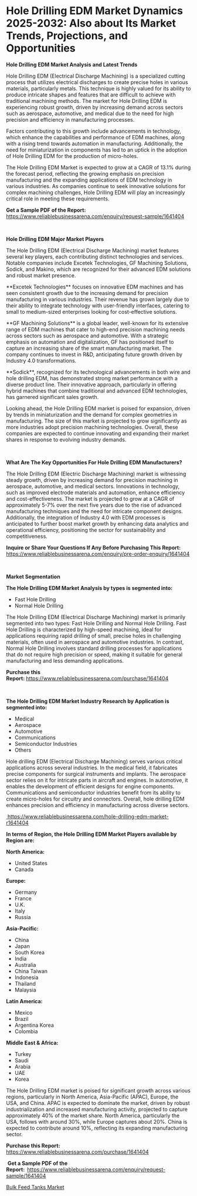 <p><h1>Hole Drilling EDM Market Dynamics 2025-2032: Also about Its Market Trends, Projections, and Opportunities</h1></p><p><strong>Hole Drilling EDM Market Analysis and Latest Trends</strong></p>
<p><p>Hole Drilling EDM (Electrical Discharge Machining) is a specialized cutting process that utilizes electrical discharges to create precise holes in various materials, particularly metals. This technique is highly valued for its ability to produce intricate shapes and features that are difficult to achieve with traditional machining methods. The market for Hole Drilling EDM is experiencing robust growth, driven by increasing demand across sectors such as aerospace, automotive, and medical due to the need for high precision and efficiency in manufacturing processes.</p><p>Factors contributing to this growth include advancements in technology, which enhance the capabilities and performance of EDM machines, along with a rising trend towards automation in manufacturing. Additionally, the need for miniaturization in components has led to an uptick in the adoption of Hole Drilling EDM for the production of micro-holes.</p><p>The Hole Drilling EDM Market is expected to grow at a CAGR of 13.1% during the forecast period, reflecting the growing emphasis on precision manufacturing and the expanding applications of EDM technology in various industries. As companies continue to seek innovative solutions for complex machining challenges, Hole Drilling EDM will play an increasingly critical role in meeting these requirements.</p></p>
<p><strong>Get a Sample PDF of the Report:&nbsp;</strong> <a href="https://www.reliablebusinessarena.com/enquiry/request-sample/1641404?utm_campaign=3533&utm_medium=2&utm_source=Github&utm_content=ia&utm_term=11042025&utm_id=hole-drilling-edm">https://www.reliablebusinessarena.com/enquiry/request-sample/1641404</a></p>
<p>&nbsp;</p>
<p><strong>Hole Drilling EDM Major Market Players</strong></p>
<p><p>The Hole Drilling EDM (Electrical Discharge Machining) market features several key players, each contributing distinct technologies and services. Notable companies include Excetek Technologies, GF Machining Solutions, Sodick, and Makino, which are recognized for their advanced EDM solutions and robust market presence.</p><p>**Excetek Technologies** focuses on innovative EDM machines and has seen consistent growth due to the increasing demand for precision manufacturing in various industries. Their revenue has grown largely due to their ability to integrate technology with user-friendly interfaces, catering to small to medium-sized enterprises looking for cost-effective solutions.</p><p>**GF Machining Solutions** is a global leader, well-known for its extensive range of EDM machines that cater to high-end precision machining needs across sectors such as aerospace and automotive. With a strategic emphasis on automation and digitalization, GF has positioned itself to capture an increasing share of the smart manufacturing market. The company continues to invest in R&D, anticipating future growth driven by Industry 4.0 transformations.</p><p>**Sodick**, recognized for its technological advancements in both wire and hole drilling EDM, has demonstrated strong market performance with a diverse product line. Their innovative approach, particularly in offering hybrid machines that combine traditional and advanced EDM technologies, has garnered significant sales growth.</p><p>Looking ahead, the Hole Drilling EDM market is poised for expansion, driven by trends in miniaturization and the demand for complex geometries in manufacturing. The size of this market is projected to grow significantly as more industries adopt precision machining technologies. Overall, these companies are expected to continue innovating and expanding their market shares in response to evolving industry demands.</p></p>
<p>&nbsp;</p>
<p><strong>What Are The Key Opportunities For Hole Drilling EDM Manufacturers?</strong></p>
<p><p>The Hole Drilling EDM (Electric Discharge Machining) market is witnessing steady growth, driven by increasing demand for precision machining in aerospace, automotive, and medical sectors. Innovations in technology, such as improved electrode materials and automation, enhance efficiency and cost-effectiveness. The market is projected to grow at a CAGR of approximately 5-7% over the next five years due to the rise of advanced manufacturing techniques and the need for intricate component designs. Additionally, the integration of Industry 4.0 with EDM processes is anticipated to further boost market growth by enhancing data analytics and operational efficiency, positioning the sector for sustainability and competitiveness.</p></p>
<p><strong>Inquire or Share Your Questions If Any Before Purchasing This Report:</strong> <a href="https://www.reliablebusinessarena.com/enquiry/pre-order-enquiry/1641404?utm_campaign=3533&utm_medium=2&utm_source=Github&utm_content=ia&utm_term=11042025&utm_id=hole-drilling-edm">https://www.reliablebusinessarena.com/enquiry/pre-order-enquiry/1641404</a></p>
<p>&nbsp;</p>
<p><strong>Market Segmentation</strong></p>
<p><strong>The Hole Drilling EDM Market Analysis by types is segmented into:</strong></p>
<p><ul><li>Fast Hole Drilling</li><li>Normal Hole Drilling</li></ul></p>
<p><p>The Hole Drilling EDM (Electrical Discharge Machining) market is primarily segmented into two types: Fast Hole Drilling and Normal Hole Drilling. Fast Hole Drilling is characterized by high-speed machining, ideal for applications requiring rapid drilling of small, precise holes in challenging materials, often used in aerospace and automotive industries. In contrast, Normal Hole Drilling involves standard drilling processes for applications that do not require high precision or speed, making it suitable for general manufacturing and less demanding applications.</p></p>
<p><strong>Purchase this Report:&nbsp;</strong><a href="https://www.reliablebusinessarena.com/purchase/1641404?utm_campaign=3533&utm_medium=2&utm_source=Github&utm_content=ia&utm_term=11042025&utm_id=hole-drilling-edm">https://www.reliablebusinessarena.com/purchase/1641404</a></p>
<p>&nbsp;</p>
<p><strong>The Hole Drilling EDM Market Industry Research by Application is segmented into:</strong></p>
<p><ul><li>Medical</li><li>Aerospace</li><li>Automotive</li><li>Communications</li><li>Semiconductor Industries</li><li>Others</li></ul></p>
<p><p>Hole drilling EDM (Electrical Discharge Machining) serves various critical applications across several industries. In the medical field, it fabricates precise components for surgical instruments and implants. The aerospace sector relies on it for intricate parts in aircraft and engines. In automotive, it enables the development of efficient designs for engine components. Communications and semiconductor industries benefit from its ability to create micro-holes for circuitry and connectors. Overall, hole drilling EDM enhances precision and efficiency in manufacturing across diverse sectors.</p></p>
<p><a href="https://www.reliablebusinessarena.com/hole-drilling-edm-market-r1641404?utm_campaign=3533&utm_medium=2&utm_source=Github&utm_content=ia&utm_term=11042025&utm_id=hole-drilling-edm">&nbsp;https://www.reliablebusinessarena.com/hole-drilling-edm-market-r1641404</a></p>
<p><strong>In terms of Region, the Hole Drilling EDM Market Players available by Region are:</strong></p>
<p>
    <p> <strong> North America: </strong>
        <ul>
            <li>United States</li>
            <li>Canada</li>
        </ul>
        </p> 
    <p> <strong> Europe: </strong>
        <ul>
            <li>Germany</li>
            <li>France</li>
            <li>U.K.</li>
            <li>Italy</li>
            <li>Russia</li>
        </ul>
        </p> 
    <p> <strong> Asia-Pacific: </strong>
        <ul>
            <li>China</li>
            <li>Japan</li>
            <li>South Korea</li>
            <li>India</li>
            <li>Australia</li>
            <li>China Taiwan</li>
            <li>Indonesia</li>
            <li>Thailand</li>
            <li>Malaysia</li>
        </ul>
        </p> 
    <p> <strong> Latin America: </strong>
        <ul>
            <li>Mexico</li>
            <li>Brazil</li>
            <li>Argentina Korea</li>
            <li>Colombia</li>
        </ul>
        </p> 
    <p> <strong> Middle East & Africa: </strong>
        <ul>
            <li>Turkey</li>
            <li>Saudi</li>
            <li>Arabia</li>
            <li>UAE</li>
            <li>Korea</li>
        </ul>
    </p>
    </p>
<p><p>The Hole Drilling EDM market is poised for significant growth across various regions, particularly in North America, Asia-Pacific (APAC), Europe, the USA, and China. APAC is expected to dominate the market, driven by robust industrialization and increased manufacturing activity, projected to capture approximately 40% of the market share. North America, particularly the USA, follows with around 30%, while Europe captures about 20%. China is expected to contribute around 10%, reflecting its expanding manufacturing sector.</p></p>
<p><strong>Purchase this Report: </strong><a href="https://www.reliablebusinessarena.com/purchase/1641404?utm_campaign=3533&utm_medium=2&utm_source=Github&utm_content=ia&utm_term=11042025&utm_id=hole-drilling-edm">https://www.reliablebusinessarena.com/purchase/1641404</a></p>
<p>&nbsp;<strong>Get a Sample PDF of the Report:&nbsp;&nbsp;</strong><a href="https://www.reliablebusinessarena.com/enquiry/request-sample/1641404?utm_campaign=3533&utm_medium=2&utm_source=Github&utm_content=ia&utm_term=11042025&utm_id=hole-drilling-edm">https://www.reliablebusinessarena.com/enquiry/request-sample/1641404</a></p>
<p><strong></strong></p>
<p><p><a href="https://github.com/elizabethdagraca/Market-Research-Report-List-5/blob/main/bulk-feed-tanks-market.md?utm_campaign=3533&utm_medium=2&utm_source=Github&utm_content=ia&utm_term=11042025&utm_id=hole-drilling-edm">Bulk Feed Tanks Market</a></p></p>